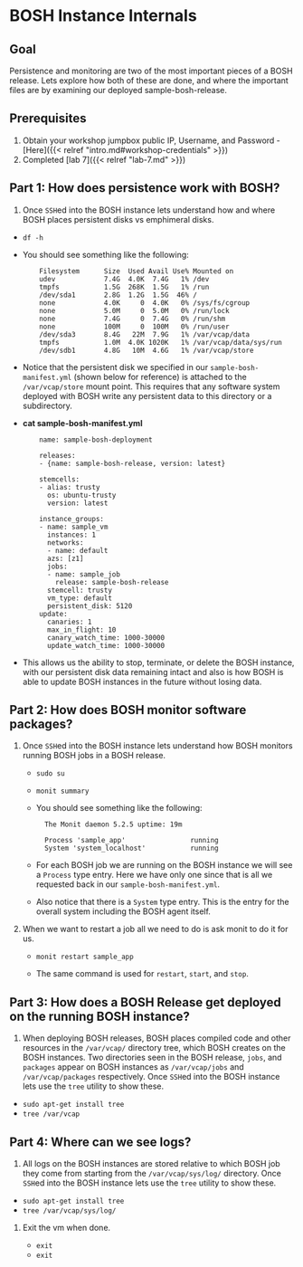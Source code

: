 # BOSH Instance Internals

## Goal

Persistence and monitoring are two of the most important pieces of a BOSH release. Lets explore how both of these are done, and where the important files are by examining our deployed sample-bosh-release.

## Prerequisites

1. Obtain your workshop jumpbox public IP, Username, and Password - [Here]({{< relref "intro.md#workshop-credentials" >}})
1. Completed [lab 7]({{< relref "lab-7.md" >}})

## Part 1: How does persistence work with BOSH?

1. Once `SSH`ed into the BOSH instance lets understand how and where BOSH places persistent disks vs emphimeral disks.

  - `df -h`

  - You should see something like the following:

            Filesystem      Size  Used Avail Use% Mounted on
            udev            7.4G  4.0K  7.4G   1% /dev
            tmpfs           1.5G  268K  1.5G   1% /run
            /dev/sda1       2.8G  1.2G  1.5G  46% /
            none            4.0K     0  4.0K   0% /sys/fs/cgroup
            none            5.0M     0  5.0M   0% /run/lock
            none            7.4G     0  7.4G   0% /run/shm
            none            100M     0  100M   0% /run/user
            /dev/sda3       8.4G   22M  7.9G   1% /var/vcap/data
            tmpfs           1.0M  4.0K 1020K   1% /var/vcap/data/sys/run
            /dev/sdb1       4.8G   10M  4.6G   1% /var/vcap/store

  - Notice that the persistent disk we specified in our `sample-bosh-manifest.yml` (shown below for reference) is attached to the `/var/vcap/store` mount point. This requires that any software system deployed with BOSH write any persistent data to this directory or a subdirectory.

  - **cat sample-bosh-manifest.yml**


            name: sample-bosh-deployment

            releases:
            - {name: sample-bosh-release, version: latest}

            stemcells:
            - alias: trusty
              os: ubuntu-trusty
              version: latest

            instance_groups:
            - name: sample_vm
              instances: 1
              networks:
              - name: default
              azs: [z1]
              jobs:
              - name: sample_job
                release: sample-bosh-release
              stemcell: trusty
              vm_type: default
              persistent_disk: 5120
            update:
              canaries: 1
              max_in_flight: 10
              canary_watch_time: 1000-30000
              update_watch_time: 1000-30000

  - This allows us the ability to stop, terminate, or delete the BOSH instance, with our persistent disk data remaining intact and also is how BOSH is able to update BOSH instances in the future without losing data.

## Part 2: How does BOSH monitor software packages?

1. Once `SSH`ed into the BOSH instance lets understand how BOSH monitors running BOSH jobs in a BOSH release.

    - `sudo su`
    - `monit summary`

    - You should see something like the following:

            The Monit daemon 5.2.5 uptime: 19m

            Process 'sample_app'                running
            System 'system_localhost'           running

    - For each BOSH job we are running on the BOSH instance we will see a `Process` type entry. Here we have only one since that is all we requested back in our `sample-bosh-manifest.yml`.

    - Also notice that there is a `System` type entry. This is the entry for the overall system including the BOSH agent itself.

1. When we want to restart a job all we need to do is ask monit to do it for us.

    - `monit restart sample_app`

    - The same command is used for `restart`, `start`, and `stop`.

## Part 3: How does a BOSH Release get deployed on the running BOSH instance?

1. When deploying BOSH releases, BOSH places compiled code and other resources in the `/var/vcap/` directory tree, which BOSH creates on the BOSH instances. Two directories seen in the BOSH release, `jobs`, and `packages` appear on BOSH instances as `/var/vcap/jobs` and `/var/vcap/packages` respectively. Once `SSH`ed into the BOSH instance lets use the `tree` utility to show these.

- `sudo apt-get install tree`
- `tree /var/vcap`

## Part 4: Where can we see logs?

1. All logs on the BOSH instances are stored relative to which BOSH job they come from starting from the `/var/vcap/sys/log/` directory. Once `SSH`ed into the BOSH instance lets use the `tree` utility to show these.

  - `sudo apt-get install tree`
  - `tree /var/vcap/sys/log/`

1. Exit the vm when done.

    - `exit`
    - `exit`
